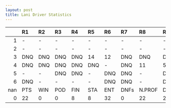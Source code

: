 ```yaml
---
layout: post 
title: Lani Driver Statistics
--- 
```


|     | R1   | R2   | R3   | R4   | R5   | R6   | R7   | R8     | R9   | R10   | R11   | R12   | Points   | Pos   |
|----:|:-----|:-----|:-----|:-----|:-----|:-----|:-----|:-------|:-----|:------|:------|:------|:---------|:------|
|   1 | -    | -    | -    | -    | -    | -    | -    | -      | -    | -     | -     | -     | 70.0     | 6.0   |
|   2 | -    | -    | -    | -    | -    | -    | -    | -      | -    | -     | -     | -     | 105.0    | 3.0   |
|   3 | DNQ  | DNQ  | DNQ  | DNQ  | 14   | 12   | DNQ  | DNQ    | DNQ  | 6     | DNQ   | 14    | 129.0    | 3.0   |
|   4 | DNQ  | DNQ  | DNQ  | DNQ  | DNQ  | -    | DNQ  | 11     | 5    | 11    | -     | 7     | 131.0    | 2.0   |
|   5 | -    | -    | DNQ  | DNQ  | -    | DNQ  | DNQ  | -      | DNQ  | -     | DNQ   | -     | 60.0     | 8.0   |
|   6 | DNQ  | -    | -    | -    | -    | DNQ  | DNQ  | -      | DNQ  | nan   | nan   | nan   | 103.0    | 1.0   |
| nan | PTS  | WIN  | POD  | FIN  | STA  | ENT  | DNFs | N.PROF | DNQ  | %FIN  | PPR   | BST   | CHA      | RNK   |
|   0 | 22   | 0    | 0    | 8    | 8    | 32   | 0    | 22     | 24   | 100.0 | 0.69  | 5     | 0.0      | 39.0  |